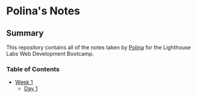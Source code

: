 # Polina's Notes
## Summary 

This repository contains all of the notes taken by [Polina](https://github.com/PolinaSkrobot) for the Lighthouse Labs Web Development Bootcamp.
### Table of Contents
* [Week 1](/Week_1)
  * [Day 1](/Week_1/Day_1)